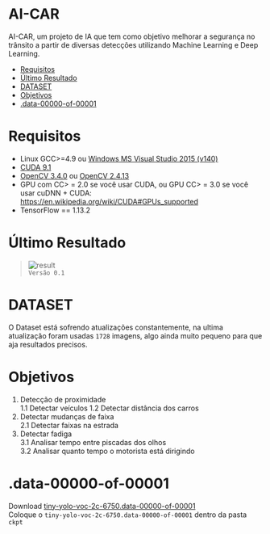 # AI-CAR
AI-CAR, um projeto de IA que tem como objetivo melhorar a segurança no trânsito a partir de diversas detecções utilizando Machine Learning e Deep Learning.

- [Requisitos](#requisitos)
- [Último Resultado](##último-resultado)
- [DATASET](#dataset)
- [Objetivos](#objetivos)
- [.data-00000-of-00001](#data-00000-of-00001)

# Requisitos
- Linux GCC>=4.9 ou [Windows MS Visual Studio 2015 (v140)](https://go.microsoft.com/fwlink/?LinkId=532606&clcid=0x409)<br>
- [CUDA 9.1](https://developer.nvidia.com/cuda-downloads)<br>
- [OpenCV 3.4.0](https://sourceforge.net/projects/opencvlibrary/files/opencv-win/3.4.0/opencv-3.4.0-vc14_vc15.exe/download) ou [OpenCV 2.4.13](https://sourceforge.net/projects/opencvlibrary/files/opencv-win/2.4.13/opencv-2.4.13.2-vc14.exe/download)<br>
- GPU com CC> = 2.0 se você usar CUDA, ou GPU CC> = 3.0 se você usar cuDNN + CUDA: https://en.wikipedia.org/wiki/CUDA#GPUs_supported
- TensorFlow == 1.13.2

# Último Resultado
> ![result](preview.gif)<br>
 ```Versão 0.1```
 
# DATASET
O Dataset está sofrendo atualizações constantemente, na ultima atualização foram usadas ```1728``` imagens, algo ainda muito pequeno para que aja resultados precisos.

# Objetivos
1. Detecção de proximidade<br>
  1.1 Detectar veículos
  1.2 Detectar distância dos carros
2. Detectar mudanças de faixa<br>
  2.1 Detectar faixas na estrada
3. Detectar fadiga<br>
  3.1 Analisar tempo entre piscadas dos olhos<br>
  3.2 Analisar quanto tempo o motorista está dirigindo 

# .data-00000-of-00001

Download [tiny-yolo-voc-2c-6750.data-00000-of-00001](https://drive.google.com/file/d/10AAnxRmy3NHelep8BzSEeoyE1DqK_728/view?usp=sharing)<br>
Coloque o ```tiny-yolo-voc-2c-6750.data-00000-of-00001``` dentro da pasta ```ckpt```
